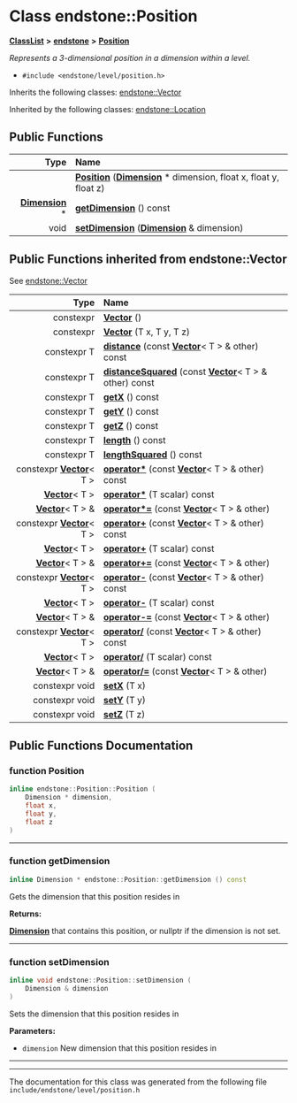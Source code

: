 

# Class endstone::Position



[**ClassList**](annotated.md) **>** [**endstone**](namespaceendstone.md) **>** [**Position**](classendstone_1_1Position.md)



_Represents a 3-dimensional position in a dimension within a level._ 

* `#include <endstone/level/position.h>`



Inherits the following classes: [endstone::Vector](classendstone_1_1Vector.md)


Inherited by the following classes: [endstone::Location](classendstone_1_1Location.md)




















































## Public Functions

| Type | Name |
| ---: | :--- |
|   | [**Position**](#function-position) ([**Dimension**](classendstone_1_1Dimension.md) \* dimension, float x, float y, float z) <br> |
|  [**Dimension**](classendstone_1_1Dimension.md) \* | [**getDimension**](#function-getdimension) () const<br> |
|  void | [**setDimension**](#function-setdimension) ([**Dimension**](classendstone_1_1Dimension.md) & dimension) <br> |


## Public Functions inherited from endstone::Vector

See [endstone::Vector](classendstone_1_1Vector.md)

| Type | Name |
| ---: | :--- |
|  constexpr | [**Vector**](classendstone_1_1Vector.md#function-vector-12) () <br> |
|  constexpr | [**Vector**](classendstone_1_1Vector.md#function-vector-22) (T x, T y, T z) <br> |
|  constexpr T | [**distance**](classendstone_1_1Vector.md#function-distance) (const [**Vector**](classendstone_1_1Vector.md)&lt; T &gt; & other) const<br> |
|  constexpr T | [**distanceSquared**](classendstone_1_1Vector.md#function-distancesquared) (const [**Vector**](classendstone_1_1Vector.md)&lt; T &gt; & other) const<br> |
|  constexpr T | [**getX**](classendstone_1_1Vector.md#function-getx) () const<br> |
|  constexpr T | [**getY**](classendstone_1_1Vector.md#function-gety) () const<br> |
|  constexpr T | [**getZ**](classendstone_1_1Vector.md#function-getz) () const<br> |
|  constexpr T | [**length**](classendstone_1_1Vector.md#function-length) () const<br> |
|  constexpr T | [**lengthSquared**](classendstone_1_1Vector.md#function-lengthsquared) () const<br> |
|  constexpr [**Vector**](classendstone_1_1Vector.md)&lt; T &gt; | [**operator\***](classendstone_1_1Vector.md#function-operator) (const [**Vector**](classendstone_1_1Vector.md)&lt; T &gt; & other) const<br> |
|  [**Vector**](classendstone_1_1Vector.md)&lt; T &gt; | [**operator\***](classendstone_1_1Vector.md#function-operator_1) (T scalar) const<br> |
|  [**Vector**](classendstone_1_1Vector.md)&lt; T &gt; & | [**operator\*=**](classendstone_1_1Vector.md#function-operator_2) (const [**Vector**](classendstone_1_1Vector.md)&lt; T &gt; & other) <br> |
|  constexpr [**Vector**](classendstone_1_1Vector.md)&lt; T &gt; | [**operator+**](classendstone_1_1Vector.md#function-operator_3) (const [**Vector**](classendstone_1_1Vector.md)&lt; T &gt; & other) const<br> |
|  [**Vector**](classendstone_1_1Vector.md)&lt; T &gt; | [**operator+**](classendstone_1_1Vector.md#function-operator_4) (T scalar) const<br> |
|  [**Vector**](classendstone_1_1Vector.md)&lt; T &gt; & | [**operator+=**](classendstone_1_1Vector.md#function-operator_5) (const [**Vector**](classendstone_1_1Vector.md)&lt; T &gt; & other) <br> |
|  constexpr [**Vector**](classendstone_1_1Vector.md)&lt; T &gt; | [**operator-**](classendstone_1_1Vector.md#function-operator_6) (const [**Vector**](classendstone_1_1Vector.md)&lt; T &gt; & other) const<br> |
|  [**Vector**](classendstone_1_1Vector.md)&lt; T &gt; | [**operator-**](classendstone_1_1Vector.md#function-operator_7) (T scalar) const<br> |
|  [**Vector**](classendstone_1_1Vector.md)&lt; T &gt; & | [**operator-=**](classendstone_1_1Vector.md#function-operator_8) (const [**Vector**](classendstone_1_1Vector.md)&lt; T &gt; & other) <br> |
|  constexpr [**Vector**](classendstone_1_1Vector.md)&lt; T &gt; | [**operator/**](classendstone_1_1Vector.md#function-operator_9) (const [**Vector**](classendstone_1_1Vector.md)&lt; T &gt; & other) const<br> |
|  [**Vector**](classendstone_1_1Vector.md)&lt; T &gt; | [**operator/**](classendstone_1_1Vector.md#function-operator_10) (T scalar) const<br> |
|  [**Vector**](classendstone_1_1Vector.md)&lt; T &gt; & | [**operator/=**](classendstone_1_1Vector.md#function-operator_11) (const [**Vector**](classendstone_1_1Vector.md)&lt; T &gt; & other) <br> |
|  constexpr void | [**setX**](classendstone_1_1Vector.md#function-setx) (T x) <br> |
|  constexpr void | [**setY**](classendstone_1_1Vector.md#function-sety) (T y) <br> |
|  constexpr void | [**setZ**](classendstone_1_1Vector.md#function-setz) (T z) <br> |






















































## Public Functions Documentation




### function Position 

```C++
inline endstone::Position::Position (
    Dimension * dimension,
    float x,
    float y,
    float z
) 
```




<hr>



### function getDimension 


```C++
inline Dimension * endstone::Position::getDimension () const
```



Gets the dimension that this position resides in




**Returns:**

[**Dimension**](classendstone_1_1Dimension.md) that contains this position, or nullptr if the dimension is not set. 





        

<hr>



### function setDimension 


```C++
inline void endstone::Position::setDimension (
    Dimension & dimension
) 
```



Sets the dimension that this position resides in




**Parameters:**


* `dimension` New dimension that this position resides in 




        

<hr>

------------------------------
The documentation for this class was generated from the following file `include/endstone/level/position.h`

